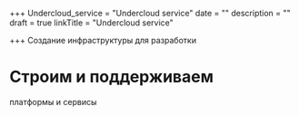 +++
Undercloud_service = "Undercloud service"
date = ""
description = ""
draft = true
linkTitle = "Undercloud service"

+++
Создание инфраструктуры для разработки  

# Строим и поддерживаем

  
платформы и сервисы